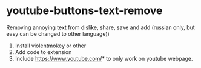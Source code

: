 # youtube-buttons-text-remove
Removing annoying text from dislike, share, save and add (russian only, but easy can be changed to other language))
1. Install violentmokey or other
2. Add code to extension
3. Include https://www.youtube.com/* to only work on youtube webpage.
